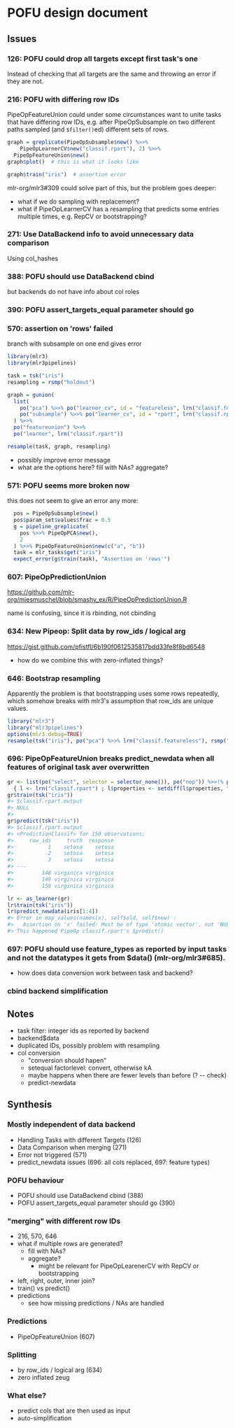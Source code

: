 # POFU design document

## Issues

### 126: POFU could drop all targets except first task's one

Instead of checking that all targets are the same and throwing an error if they are not.

### 216: POFU with differing row IDs

PipeOpFeatureUnion could under some circumstances want to unite tasks that have differing row IDs, e.g. after PipeOpSubsample on two different paths sampled (and `$filter()`ed) different sets of rows.

```r
graph = greplicate(PipeOpSubsample$new() %>>%
    PipeOpLearnerCV$new("classif.rpart"), 2) %>>%
  PipeOpFeatureUnion$new()
graph$plot()  # this is what it looks like

graph$train("iris")  # assertion error
```
mlr-org/mlr3#309 could solve part of this, but the problem goes deeper:
* what if we do sampling with replacement?
* what if PipeOpLearnerCV has a resampling that predicts some entries multiple times, e.g. RepCV or bootstrapping?

### 271: Use DataBackend info to avoid unnecessary data comparison

Using col_hashes

### 388: POFU should use DataBackend cbind

but backends do not have info about col roles

### 390: POFU assert_targets_equal parameter should go

### 570: assertion on 'rows' failed

branch with subsample on one end gives error

```r
library(mlr3)
library(mlr3pipelines)

task = tsk("iris")
resampling = rsmp("holdout")

graph = gunion(
  list(
    po("pca") %>>% po("learner_cv", id = "featureless", lrn("classif.featureless")),
    po("subsample") %>>% po("learner_cv", id = "rpart", lrn("classif.rpart")))
  ) %>>%
  po("featureunion") %>>%
  po("learner", lrn("classif.rpart"))

resample(task, graph, resampling)

```

- possibly improve error message
- what are the options here? fill with NAs? aggregate?

### 571: POFU seems more broken now

this does not seem to give an error any more:

```r
  pos = PipeOpSubsample$new()
  pos$param_set$values$frac = 0.5
  g = pipeline_greplicate(
    pos %>>% PipeOpPCA$new(),
    2
  ) %>>% PipeOpFeatureUnion$new(c("a", "b"))
  task = mlr_tasks$get("iris")
  expect_error(g$train(task), "Assertion on 'rows'")
```


### 607: PipeOpPredictionUnion

https://github.com/mlr-org/miesmuschel/blob/smashy_ex/R/PipeOpPredictionUnion.R

name is confusing, since it is rbinding, not cbinding

### 634:  New Pipeop: Split data by row_ids / logical arg

https://gist.github.com/pfistfl/6b190f0612535817bdd33fe8f8bd6548

- how do we combine this with zero-inflated things?

### 646: Bootstrap resampling

Apparently the problem is that bootstrapping uses some rows repeatedly, which somehow breaks with mlr3's assumption that row_ids are unique values.

```r
library("mlr3")
library("mlr3pipelines")
options(mlr3.debug=TRUE)
resample(tsk("iris"), po("pca") %>>% lrn("classif.featureless"), rsmp("bootstrap"))
```


### 696: PipeOpFeatureUnion breaks predict_newdata when all features of original task aver overwritten


```r
gr <- list(po("select", selector = selector_none()), po("nop")) %>>!% po("featureunion", innum = c("a", "")) %>>!%
  { l <- lrn("classif.rpart") ; l$properties <- setdiff(l$properties, "missings") ; l }
gr$train(tsk("iris"))
#> $classif.rpart.output
#> NULL
#>
gr$predict(tsk("iris"))
#> $classif.rpart.output
#> <PredictionClassif> for 150 observations:
#>     row_ids     truth  response
#>           1    setosa    setosa
#>           2    setosa    setosa
#>           3    setosa    setosa
#> ---
#>         148 virginica virginica
#>         149 virginica virginica
#>         150 virginica virginica

lr <- as_learner(gr)
lr$train(tsk("iris"))
lr$predict_newdata(iris[1:4])
#> Error in map_values(names(x), self$old, self$new) :
#>   Assertion on 'x' failed: Must be of type 'atomic vector', not 'NULL'.
#> This happened PipeOp classif.rpart's $predict()
```

### 697: POFU should use feature_types as reported by input tasks and not the datatypes it gets from $data() (mlr-org/mlr3#685).

- how does data conversion work between task and backend?

### cbind backend simplification


## Notes

- task filter: integer ids as reported by backend
- backend$data
- duplicated IDs, possibly problem with resampling
- col conversion
  - "conversion should hapen"
  - setequal factorlevel: convert, otherwise kA
  - maybe happens when there are fewer levels than before (? -- check)
  - predict-newdata

## Synthesis

### Mostly independent of data backend

- Handling Tasks with different Targets (126)
- Data Comparison when merging (271)
- Error not triggered (571)
- predict_newdata issues (696: all cols replaced, 697: feature types)

### POFU behaviour

- POFU should use DataBackend cbind (388)
- POFU assert_targets_equal parameter should go (390)

### "merging" with different row IDs

- 216, 570, 646
- what if multiple rows are generated?
  - fill with NAs?
  - aggregate?
    - might be relevant for PipeOpLearenerCV with RepCV or bootstrapping
- left, right, outer, inner join?
- train() vs predict()
- predictions
  - see how missing predictions / NAs are handled

### Predictions

- PipeOpFeatureUnion (607)

### Splitting

- by row_ids / logical arg (634)
- zero inflated zeug

### What else?

- predict cols that are then used as input
- auto-simplification
